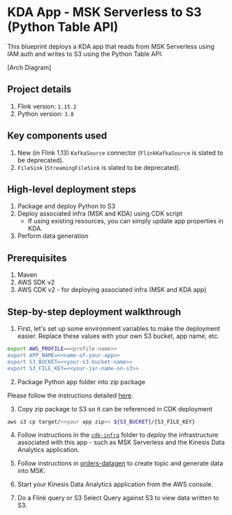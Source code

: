 # KDA App - MSK Serverless to S3 (Python Table API)

This blueprint deploys a KDA app that reads from MSK Serverless using IAM auth and writes to S3 using the Python Table API:

[Arch Diagram]

## Project details

1. Flink version: `1.15.2`
2. Python version: `3.8`

## Key components used

1. New (in Flink 1.13) `KafkaSource` connector (`FlinkKafkaSource` is slated to be deprecated).
2. `FileSink` (`StreamingFileSink` is slated to be deprecated).

## High-level deployment steps

1. Package and deploy Python to S3
2. Deploy associated infra (MSK and KDA) using CDK script
    - If using existing resources, you can simply update app properties in KDA.
3. Perform data generation

## Prerequisites

1. Maven
2. AWS SDK v2
2. AWS CDK v2 - for deploying associated infra (MSK and KDA app)

## Step-by-step deployment walkthrough

1. First, let's set up some environment variables to make the deployment easier. Replace these values with your own S3 bucket, app name, etc.

```bash
export AWS_PROFILE=<<profile-name>>
export APP_NAME=<<name-of-your-app>>
export S3_BUCKET=<<your-s3-bucket-name>>
export S3_FILE_KEY=<<your-jar-name-on-s3>>
```

2. Package Python app folder into zip package

Please follow the instructions detailed [here](https://github.com/aws-samples/amazon-kinesis-data-analytics-examples/tree/master/python/PythonPackages).

3. Copy zip package to S3 so it can be referenced in CDK deployment

```bash
aws s3 cp target/<<your app zip>> ${S3_BUCKET}/{S3_FILE_KEY}
```

4. Follow instructions in the [`cdk-infra`](cdk-infra/README.md) folder to *deploy* the infrastructure associated with this app - such as MSK Serverless and the Kinesis Data Analytics application.

5. Follow instructions in [orders-datagen](../../../datagen/orders-datagen/README.md) to create topic and generate data into MSK.

6. Start your Kinesis Data Analytics application from the AWS console.

7. Do a Flink query or S3 Select Query against S3 to view data written to S3.